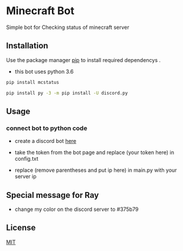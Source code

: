 # Minecraft Bot

Simple bot for Checking status of minecraft server

## Installation

Use the package manager [pip](https://pip.pypa.io/en/stable/) to install required dependencys .
- this bot uses python 3.6
```bash
pip install mcstatus 
```
```bash
pip install py -3 -m pip install -U discord.py
```

## Usage

### connect bot to python code
- create a discord bot [here](https://discordapp.com/developers/applications)
- take the token from the bot page and replace (your token here) in config.txt

- replace (remove parentheses and put ip here) in main.py with your server ip 


## Special message for Ray
- change my color on the discord server to #375b79

## License
[MIT](https://choosealicense.com/licenses/mit/)
